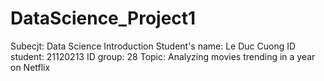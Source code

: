 # DataScience_Project1
Subecjt: Data Science Introduction 
  Student's name: Le Duc Cuong 
  ID student: 21120213
  ID group: 28
  Topic: Analyzing movies trending in a year on Netflix
